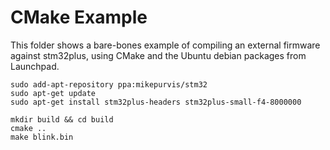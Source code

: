 CMake Example
=============

This folder shows a bare-bones example of compiling an external firmware
against stm32plus, using CMake and the Ubuntu debian packages from
Launchpad.

    sudo add-apt-repository ppa:mikepurvis/stm32
    sudo apt-get update
    sudo apt-get install stm32plus-headers stm32plus-small-f4-8000000

    mkdir build && cd build
    cmake ..
    make blink.bin

